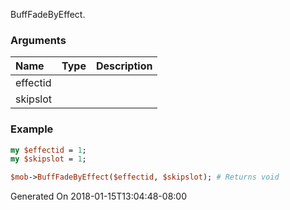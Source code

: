 BuffFadeByEffect.
### Arguments
**Name**|**Type**|**Description**
:---|:---|:---
effectid||
skipslot||

### Example

```perl
my $effectid = 1;
my $skipslot = 1;

$mob->BuffFadeByEffect($effectid, $skipslot); # Returns void
```


Generated On 2018-01-15T13:04:48-08:00